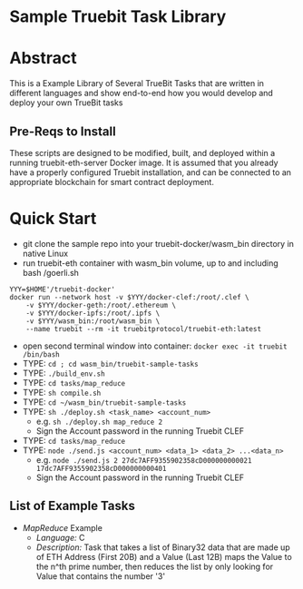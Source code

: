# Sample Truebit Task Library

# Abstract

This is a Example Library of Several TrueBit Tasks that are written in different languages and show end-to-end how you would develop and deploy your own TrueBit tasks

## Pre-Reqs to Install

These scripts are designed to be modified, built, and deployed within a running truebit-eth-server Docker image. It is assumed that you already have a properly
configured Truebit installation, and can be connected to an appropriate blockchain for smart contract deployment.

# Quick Start

  * git clone the sample repo into your truebit-docker/wasm_bin directory in native Linux
  * run truebit-eth container with wasm_bin volume, up to and including bash /goerli.sh

```
YYY=$HOME'/truebit-docker'
docker run --network host -v $YYY/docker-clef:/root/.clef \
	-v $YYY/docker-geth:/root/.ethereum \
	-v $YYY/docker-ipfs:/root/.ipfs \
	-v $YYY/wasm_bin:/root/wasm_bin \
	--name truebit --rm -it truebitprotocol/truebit-eth:latest
```

  * open second terminal window into container: ```docker exec -it truebit /bin/bash```
  * TYPE: ```cd ; cd wasm_bin/truebit-sample-tasks```
  * TYPE: ```./build_env.sh```
  * TYPE: ```cd tasks/map_reduce```
  * TYPE: ```sh compile.sh```
  * TYPE: ```cd ~/wasm_bin/truebit-sample-tasks```
  * TYPE: ```sh ./deploy.sh <task_name> <account_num>```
    * e.g.  ```sh ./deploy.sh map_reduce 2```
    * Sign the Account password in the running Truebit CLEF
  * TYPE: ```cd tasks/map_reduce```
  * TYPE: ```node ./send.js <account_num> <data_1> <data_2> ...<data_n>```
    * e.g.  ```node ./send.js 2 27dc7AFF9355902358cD000000000021 17dc7AFF9355902358cD000000000401```
    * Sign the Account password in the running Truebit CLEF

## List of Example Tasks

* _MapReduce_ Example
    * _Language:_ C
    * _Description:_ Task that takes a list of Binary32 data that are made up of ETH Address (First 20B) and a Value (Last 12B) maps the Value to the n^th prime number, then reduces the list by only looking for Value that contains the number '3'
